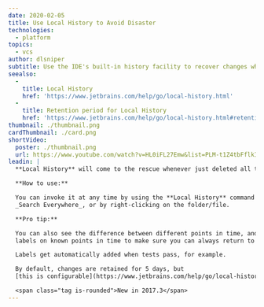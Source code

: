 ```yaml
---
date: 2020-02-05
title: Use Local History to Avoid Disaster
technologies:
  - platform
topics:
  - vcs
author: dlsniper
subtitle: Use the IDE's built-in history facility to recover changes when VCS can't help you.
seealso:
  - 
    title: Local History
    href: 'https://www.jetbrains.com/help/go/local-history.html'
  - 
    title: Retention period for Local History
    href: 'https://www.jetbrains.com/help/go/local-history.html#retention'
thumbnail: ./thumbnail.png
cardThumbnail: ./card.png
shortVideo:
  poster: ./thumbnail.png
  url: https://www.youtube.com/watch?v=HL0iFL27Emw&list=PLM-t1Z4tbFflkIOaap4P-BV30ZrZwrDld&index=27
leadin: |
  **Local History** will come to the rescue whenever just deleted all the work you did for days by mistake.

  **How to use:**

  You can invoke it at any time by using the **Local History** command either via
  _Search Everywhere_, or by right-clicking on the folder/file.

  **Pro tip:**

  You can also see the difference between different points in time, and you can put
  labels on known points in time to make sure you can always return to a safe state.

  Labels get automatically added when tests pass, for example.

  By default, changes are retained for 5 days, but
  [this is configurable](https://www.jetbrains.com/help/go/local-history.html#retention).

  <span class="tag is-rounded">New in 2017.3</span>
---
```


